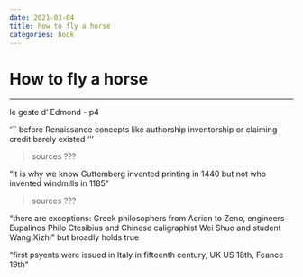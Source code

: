 ```yaml
--- 
date: 2021-03-04
title: how to fly a horse
categories: book
---
```


# How to fly a horse


- - - -

le geste d’ Edmond - p4

‘´´
before Renaissance concepts like authorship inventorship or claiming credit barely existed
‘’’
> sources ???

“it is why we know Guttemberg invented printing in 1440 but not who invented windmills in 1185”
> sources ???

“there are exceptions: Greek philosophers from Acrion to Zeno, engineers Eupalinos Philo Ctesibius and Chinese caligraphist Wei Shuo and student Wang Xizhi” but broadly holds true

“first psyents were issued in Italy in fifteenth century, UK US 18th, Feance 19th”

